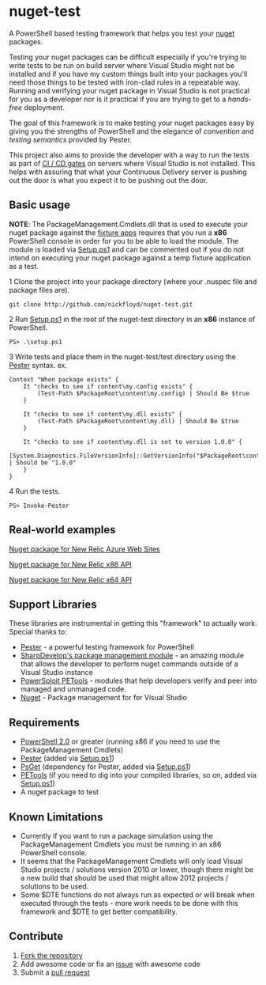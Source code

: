 nuget-test
=================================================================

A PowerShell based testing framework that helps you test your [nuget](http://nuget.org) packages.

Testing your nuget packages can be difficult especially if you're trying to write tests to be run on build server where Visual Studio might not be installed and if
you have my custom things built into your packages you'll need those things to be tested with iron-clad rules in a repeatable way. Running and verifying your nuget package in Visual Studio is not practical for you as a developer nor is it practical if you are trying to get to a *hands-free* deployment.

The goal of this framework is to make testing your nuget packages easy by giving you the strengths of PowerShell and the elegance of *convention* and *testing semantics* provided by Pester.

This project also aims to provide the developer with a way to run the tests as part of [CI / CD gates](http://en.wikipedia.org/wiki/Continuous_delivery) on servers where Visual Studio is not installed.  This helps with assuring that what your Continuous Delivery server is pushing out the door is what you expect it to be pushing out the door.

Basic usage
-----------

**NOTE**: The PackageManagement.Cmdlets.dll that is used to execute your nuget package against the [fixture apps](https://github.com/nickfloyd/nuget-test/tree/master/fixtures) requires that you run a **x86** PowerShell console in order for you to be able to load the module. The module is loaded via [Setup.ps1](https://github.com/nickfloyd/nuget-test/blob/master/setup.ps1) and can be commented out if you do not intend on executing your nuget package against a temp fixture application as a test.

1 Clone the project into your package directory (where your .nuspec file and package files are).

    git clone http://github.com/nickfloyd/nuget-test.git

2 Run [Setup.ps1](https://github.com/nickfloyd/nuget-test/blob/master/setup.ps1) in the root of the nuget-test directory in an **x86** instance of PowerShell.
	
	PS> .\setup.ps1

3 Write tests and place them in the nuget-test/test directory using the [Pester](https://github.com/pester/Pester) syntax. ex.
		
	Context "When package exists" {
		It "checks to see if content\my.config exists" {
			(Test-Path $PackageRoot\content\my.config) | Should Be $true
		}
		
		It "checks to see if content\my.dll exists" {
			(Test-Path $PackageRoot\content\my.dll) | Should Be $true
		}
		
		It "checks to see if content\my.dll is set to version 1.0.0" {
			[System.Diagnostics.FileVersionInfo]::GetVersionInfo("$PackageRoot\content\my.dll").FileVersion | Should be "1.0.0"
		}
	}


4 Run the tests.

	PS> Invoke-Pester

Real-world examples
------------
[Nuget package for New Relic Azure Web Sites](https://github.com/newrelic/nuget-azure-web-sites/tree/master/nuget.test)

[Nuget package for New Relic x86 API](https://github.com/newrelic/nuget-agent-api-x86)

[Nuget package for New Relic x64 API](https://github.com/newrelic/nuget-agent-api-x86)

Support Libraries
------------
These libraries are instrumental in getting this "framework" to actually work. Special thanks to:

 * [Pester](https://github.com/pester/Pester) - a powerful testing framework for PowerShell
 * [SharpDevelop's package management module](https://github.com/icsharpcode/SharpDevelop/tree/master/src/AddIns/Misc/PackageManagement) - an amazing module that allows the developer to perform nuget commands outside of a Visual Studio instance
 * [PowerSploit PETools](https://github.com/mattifestation/PowerSploit) - modules that help developers verify and peer into managed and unmanaged code. 
 * [Nuget](http://nuget.org) - Package management for for Visual Studio


Requirements
------------
- [PowerShell 2.0](http://msdn.microsoft.com/en-us/library/ff637750(v=azure.10).aspx) or greater (running x86 if you need to use the PackageManagement Cmdlets)
- [Pester](https://github.com/pester/Pester) (added via [Setup.ps1](https://github.com/nickfloyd/nuget-test/blob/master/setup.ps1))
- [PsGet](http://psget.net/) (dependency for Pester, added via [Setup.ps1](https://github.com/nickfloyd/nuget-test/blob/master/setup.ps1))
- [PETools](https://github.com/mattifestation/PowerSploit) (if you need to dig into your compiled libraries, so on, added via [Setup.ps1](https://github.com/nickfloyd/nuget-test/blob/master/setup.ps1))
- A nuget package to test

Known Limitations
------------

- Currently if you want to run a package simulation using the PackageManagement Cmdlets you must be running in an x86 PowerShell console.
- It seems that the PackageManagement Cmdlets will only load Visual Studio projects / solutions version 2010 or lower, though there might be a new build that should be used that might allow 2012 projects / solutions to be used.
- Some $DTE functions do not always run as expected or will break when executed through the tests - more work needs to be done with this framework and $DTE to get better compatibility.

Contribute
------------
1. [Fork the repository](https://help.github.com/articles/fork-a-repo)
2. Add awesome code or fix an [issue](https://github.com/nickfloyd/nuget-test/issues) with awesome code
3. Submit a [pull request](https://github.com/nickfloyd/nuget-test/pulls)